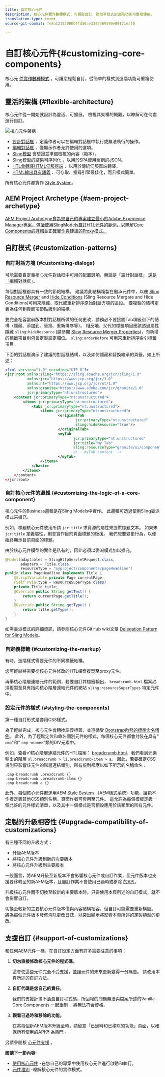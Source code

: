 ```yaml
---
title: 自訂核心元件
description: 核心元件實作數種模式，可輕鬆自訂，從簡單樣式到進階功能可重複使用。
translation-type: tm+mt
source-git-commit: fe8a121520000ffd56ae3347469590e89121eaf0

---
```



# 自訂核心元件{#customizing-core-components}

核心元 [件實作數種模式](overview.md) ，可讓您輕鬆自訂，從簡單的樣式到進階功能可重複使用。

## 靈活的架構 {#flexible-architecture}

核心元件從一開始就設計為靈活、可擴展。 檢視其架構的概觀，以瞭解可在何處進行自訂。

![核心元件架構](/help/assets/screen_shot_2018-12-07at093742.png)

* [設計對話框](/help/get-started/authoring.md#edit-and-design-dialogs) ，定義作者可以在編輯對話框中執行或無法執行的操作。
* [編輯對話框](/help/get-started/authoring.md#edit-and-design-dialogs) ，僅顯示作者允許使用的選項。
* [Sling模型](#customizing-the-logic-of-a-core-component) 會驗證並準備檢視的內容（範本）。
* [Sling模型的結果可序列化](#customizing-the-logic-of-a-core-component) ，以用於SPA使用案例的JSON。
* [HTL會轉譯HTML伺服器端](#customizing-the-markup) ，以用於傳統伺服器端轉譯。
* [HTML輸出具有語義](#customizing-the-markup) 、可存取、搜尋引擎最佳化，而且樣式簡單。

所有核心元件都實作 [Style System](#styling-the-components)。

## AEM Project Archetype {#aem-project-archetype}

[AEM Project Archetype會為您自己的專案建立最小的Adobe Experience Manager專案，包括使用SlingModels自訂HTL元件的範例，以瞭解Core Components的邏輯並正確實作與建議的Proxy模式。](/help/developing/archetype/overview.md)

## 自訂模式 {#customization-patterns}

### 自訂對話方塊 {#customizing-dialogs}

可能需要自定義核心元件對話框中可用的配置選項，無論是「設計對話框」 [還是「編輯對話框」](/help/get-started/authoring.md)。

每個對話框都具有一致的節點結構。 建議將此結構複製在繼承元件中，以便 [Sling Resource Merger](https://helpx.adobe.com/experience-manager/6-4/sites/developing/using/sling-resource-merger.html) and [Hide Conditions](https://helpx.adobe.com/experience-manager/6-5/sites/developing/using/hide-conditions.html) (Sling Resource Mergare and Hide Conditions)可用來隱藏、取代或重新排序原始對話方塊的區段。 要複製的結構定義為任何到頁籤項節點級別的結構。

要完全相容當前版本對對話框所做的任何更改，請務必不要接觸Tab項級別下的結構（隱藏、添加到、替換、重新排序等）。 相反地，父代的標籤項目應該透過屬性隱藏 `sling:hideResource` (請參閱 [Sling Resource Merger Properties](https://helpx.adobe.com/experience-manager/6-5/sites/developing/using/sling-resource-merger.html))，而新增的標籤項目則包含定製設定欄位。 `sling:orderBefore` 可用來重新排序索引標籤項目。

下面的對話框演示了建議的對話框結構，以及如何隱藏和替換繼承的頁籤，如上所述：

```xml
<?xml version="1.0" encoding="UTF-8"?>
<jcr:root xmlns:sling="https://sling.apache.org/jcr/sling/1.0"
          xmlns:jcr="https://www.jcp.org/jcr/1.0"
          xmlns:nt="https://www.jcp.org/jcr/nt/1.0"
          xmlns:granite="https://www.adobe.com/jcr/granite/1.0"
          jcr:primaryType="nt:unstructured">
    <content jcr:primaryType="nt:unstructured">
        <items jcr:primaryType="nt:unstructured">
            <tabs jcr:primaryType="nt:unstructured">
                <items jcr:primaryType="nt:unstructured">
                        <originalTab
                                jcr:primaryType="nt:unstructured"
                                sling:hideResource="true"/>
                        </originalTab>
                        <myTab
                               jcr:primaryType="nt:unstructured"
                               jcr:title="My Tab"
                               sling:resourceType="granite/ui/components/coral/foundation/container"/>
                               <!-- myTab content -->
                        </myTab>
                </items>
            </basic>
        </items>
    </content>
</jcr:root>
```

### 自訂核心元件的邏輯 {#customizing-the-logic-of-a-core-component}

核心元件的Business邏輯是在Sling Models中實作。 此邏輯可透過使用Sling委派模式來擴充。

例如，標題核心元件使用所請 `jcr:title` 求資源的屬性來提供標題文本。 如果未 `jcr:title` 定義屬性，則會實作目前頁面標題的後援。 我們想要變更行為，以便始終顯示目前頁面的標題。

由於核心元件模型的實作是私有的，因此必須以委派模式加以擴充。

```java
@Model(adaptables = SlingHttpServletRequest.class,
       adapters = Title.class,
       resourceType = "myproject/components/pageHeadline")
public class PageHeadline implements Title {
    @ScriptVariable private Page currentPage;
    @Self @Via(type = ResourceSuperType.class)
    private Title title;
    @Override public String getText() {
        return currentPage.getTitle();
    }
    @Override public String getType() {
        return title.getType();
    }
}
```

如需委派模式的詳細資訊，請參閱核心元件GitHub wiki文章 [Delegation Pattern for Sling Models](https://github.com/adobe/aem-core-wcm-components/wiki/Delegation-Pattern-for-Sling-Models)。

### 自定義標籤 {#customizing-the-markup}

有時，進階樣式需要元件的不同標籤結構。

您可輕鬆將需要從核心元件修改的HTL檔案複製至proxy元件。

再舉核心階層連結元件的範例，若要自訂其標籤輸出， `breadcrumb.html` 檔案必須複製至具有指向核心階層連結元件的網站 `sling:resourceSuperTypes` 特定元件中。

### 設定元件的樣式 {#styling-the-components}

第一種自訂形式是套用CSS樣式。

為了輕鬆完成，核心元件會轉換語義標籤，並遵循受 [Bootstrap啟發的標準命名慣例](https://getbootstrap.com/)。 此外，為了輕鬆定位和命名個別元件的樣式，每個核心元件都會封裝在具有&quot; `cmp`&quot;和&quot; `cmp-<name>`&quot;類的DIV元素中。

例如，查看v1核心階層連結元件的HTL檔案： [breadcrumb.html](https://github.com/adobe/aem-core-wcm-components/blob/master/content/src/content/jcr_root/apps/core/wcm/components/breadcrumb/v2/breadcrumb/breadcrumb.html)，我們看到元素輸出的階層 `ol.breadcrumb > li.breadcrumb-item > a`。 因此，若要確定CSS規則只影響該元件的階層連結類別，所有規則都應以如下所示的名稱命名：

```shell
.cmp-breadcrumb .breadcrumb {}  
.cmp-breadcrumb .breadcrumb-item {}  
.cmp-breadcrumb a {}
```

此外，每個核心元件都運用AEM [Style System](https://docs.adobe.com/content/help/en/experience-manager-cloud-service/sites/authoring/features/style-system.html) （AEM樣式系統）功能，讓範本作者定義其他CSS類別名稱，頁面作者可套用至元件。 這允許為每個模板定義一個允許的元件樣式清單，以及其中一個樣式是否預設應用於該類型的所有元件。

## 定製的升級相容性 {#upgrade-compatibility-of-customizations}

有三種不同的升級方式：

* 升級AEM版本
* 將核心元件升級到新的次要版本
* 將核心元件升級到主要版本

一般而言，將AEM升級至新版本不會影響核心元件或自訂作業，但元件版本也支援要移轉至的新AEM版本，且自訂作業不會使用已過時或移除 [的API](https://docs.adobe.com/content/help/en/experience-manager-cloud-service/release-notes/deprecated-removed-features.html)。

升級核心元件而不切換至較新的主要版本時，只要使用本頁所述的自訂模式，就不會影響自訂。

切換至較新的主要核心元件版本僅與內容結構相容，但自訂可能需要重新構圖。 將為每個元件版本發佈清除更改日誌，以突出顯示將影響本頁所述的定製類型的更改。

## 支援自訂 {#support-of-customizations}

和任何AEM元件一樣，在自訂設定方面有許多需要注意的事項：

1. **切勿直接修改核心元件的程式碼。**

   這會使這些元件完全不受支援，並讓元件的未來更新變得十分痛苦。 請改用本頁所述的自訂方法。

1. **自訂代碼是您自己的責任。**

   我們的支援計畫不涵蓋自訂程式碼，所回報的問題無法與檔案所述的Vanilla Core Components [一起重制](/help/get-started/using.md) ，將無法符合資格。

1. **觀看已過時和移除的功能。**

   在將每個新AEM版本升級至時，請留意「已過時和已移除的功能」頁面，以確保所有使用的API仍 [為熱門](https://docs.adobe.com/content/help/en/experience-manager-cloud-service/release-notes/deprecated-removed-features.html) 。

另請參閱核 [心元件支援](overview.md#core-component-support) 。

**閱讀下一節內容:**

* [使用核心元件](/help/get-started/using.md) -在您自己的專案中使用核心元件進行啟動和執行。
* [元件准則](guidelines.md) -瞭解核心元件的實作模式。
